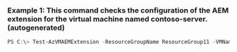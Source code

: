 ### Example 1: This command checks the configuration of the AEM extension for the virtual machine named contoso-server. (autogenerated)
```powershell
PS C:\> Test-AzVMAEMExtension -ResourceGroupName ResourceGroup11 -VMName contoso-server
```


